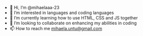 - 👋 Hi, I’m @mihaelaaa-23
- 👀 I’m interested in languages and coding languages
- 🌱 I’m currently learning how to use HTML, CSS and JS together
- 💞️ I’m looking to collaborate on enhancing my abilities in coding 
- 📫 How to reach me mihaela.untu@gmail.com

<!---
mihaelaaa-23/mihaelaaa-23 is a ✨ special ✨ repository because its `README.md` (this file) appears on your GitHub profile.
You can click the Preview link to take a look at your changes.
--->
